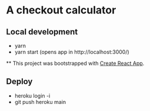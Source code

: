# A checkout calculator

## Local development
- yarn
- yarn start (opens app in http://localhost:3000/)

** This project was bootstrapped with [Create React App](https://github.com/facebook/create-react-app).


## Deploy
- heroku login -i
- git push heroku main
